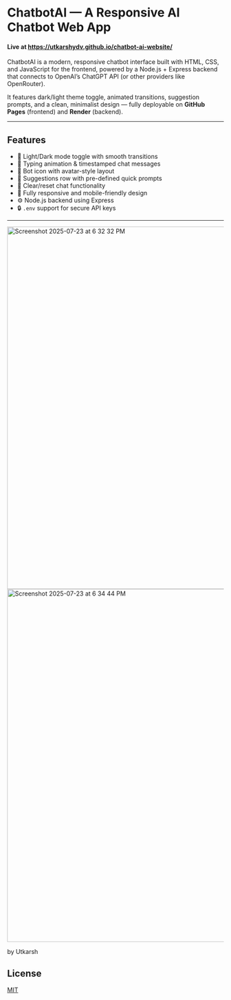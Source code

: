 #  ChatbotAI — A Responsive AI Chatbot Web App

#### Live at https://utkarshydv.github.io/chatbot-ai-website/
ChatbotAI is a modern, responsive chatbot interface built with HTML, CSS, and JavaScript for the frontend, powered by a Node.js + Express backend that connects to OpenAI’s ChatGPT API (or other providers like OpenRouter). 

It features dark/light theme toggle, animated transitions, suggestion prompts, and a clean, minimalist design — fully deployable on **GitHub Pages** (frontend) and **Render** (backend).

---

##  Features

- 🎨 Light/Dark mode toggle with smooth transitions
- 💬 Typing animation & timestamped chat messages
- 🤖 Bot icon with avatar-style layout
- 📄 Suggestions row with pre-defined quick prompts
- 🧼 Clear/reset chat functionality
- 📱 Fully responsive and mobile-friendly design
- ⚙️ Node.js backend using Express
- 🔒 `.env` support for secure API keys

---


<img width="681" height="843" alt="Screenshot 2025-07-23 at 6 32 32 PM" src="https://github.com/user-attachments/assets/11dd1cbc-111b-49e6-818f-63188ce56854" />
<img width="669" height="821" alt="Screenshot 2025-07-23 at 6 34 44 PM" src="https://github.com/user-attachments/assets/6b9ce626-c7a9-4533-a3dc-0de9793ef096" />

by Utkarsh
## License

[MIT](LICENSE)
